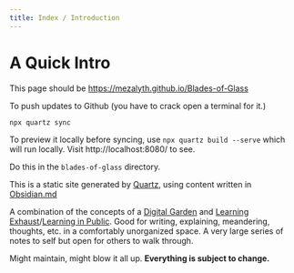 ```yaml
---
title: Index / Introduction
---
```

# A Quick Intro
This page should be https://mezalyth.github.io/Blades-of-Glass

To push updates to Github (you have to crack open a terminal for it.)

`npx quartz sync` 

To preview it locally before syncing, use `npx quartz build --serve` which will run locally. Visit http://localhost:8080/ to see.

Do this in the `blades-of-glass` directory.

This is a static site generated by [Quartz](https://quartz.jzhao.xyz/), using content written in [Obsidian.md](https://obsidian.md/)

A combination of the concepts of a [Digital Garden](https://maggieappleton.com/garden-history) and [Learning Exhaust](https://www.montefischer.com/2020/04/07/some-links.html)/[Learning in Public](https://www.swyx.io/learn-in-public). Good for writing, explaining, meandering, thoughts, etc. in a comfortably unorganized space. A very large series of notes to self but open for others to walk through.

Might maintain, might blow it all up. **Everything is subject to change.** 



